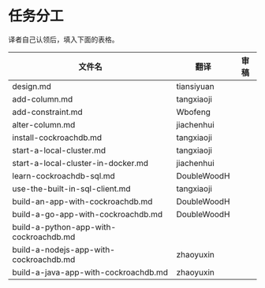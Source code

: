 # 任务分工

译者自己认领后，填入下面的表格。

| 文件名                                    | 翻译          | 审稿   |
| -------------------------------------- | ----------- | ---- |
| design.md                              | tiansiyuan  |      |
| add-column.md                          | tangxiaoji  |      |
| add-constraint.md                      | Wbofeng     |      |
| alter-column.md                        | jiachenhui  |      |
| install-cockroachdb.md                 | tangxiaoji  |      |
| start-a-local-cluster.md               | tangxiaoji  |      |
| start-a-local-cluster-in-docker.md     | jiachenhui  |      |
| learn-cockroachdb-sql.md               | DoubleWoodH |      |
| use-the-built-in-sql-client.md         | tangxiaoji  |      |
| build-an-app-with-cockroachdb.md       | DoubleWoodH |      |
| build-a-go-app-with-cockroachdb.md     | DoubleWoodH |      |
| build-a-python-app-with-cockroachdb.md |             |      |
| build-a-nodejs-app-with-cockroachdb.md | zhaoyuxin   |      |
| build-a-java-app-with-cockroachdb.md   | zhaoyuxin   |      |

